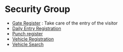 # Security Group
- [Gate Register](GateRegister.md) : Take care of the entry of the visitor
- [Daily Entry Registration](DailyEntryRegistration.md) 
- [Punch register](PunchRegister.md)
- [Vehicle Registration](VehicleRegistration.md)
- [Vehicle Search](VehicleSearch.md)